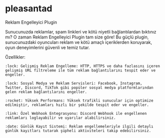 # pleasantad

Reklam Engelleyici Plugin 

Sunucunuzda reklamlar, spam linkleri ve kötü niyetli bağlantılardan bıktınız mı? O zaman Reklam Engelleyici Plugin tam size göre! Bu güçlü plugin, sunucunuzdaki oyuncuları reklam ve kötü amaçlı içeriklerden koruyarak, oyun deneyimlerini güvenli ve temiz tutar.

Özellikler:

    :lock: Gelişmiş Reklam Engelleme: HTTP, HTTPS ve daha fazlasını içeren gelişmiş URL filtreleme ile tüm reklam bağlantılarını tespit eder ve engeller.

    :lock: Sosyal Medya ve Reklam Servisleri: Facebook, Instagram, Twitter, Discord, TikTok gibi popüler sosyal medya platformlarından gelen reklam bağlantılarını engeller.

    :rocket: Yüksek Performans: Yüksek trafikli sunucular için optimize edilmiştir, reklamları hızlı bir şekilde tespit eder ve engeller.

    :link: Özel Webhook Entegrasyonu: Discord Webhook ile engellenen reklamları loglayabilir ve uyarılar alabilirsiniz.

    :date: Günlük Kayıt Sistemi: Reklam engellemeleriyle ilgili detaylı günlük kayıtları tutarak şüpheli aktiviteleri takip edebilirsiniz.
